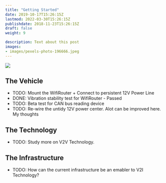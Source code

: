 ```yaml
---
title: "Getting Started"
date: 2019-10-17T15:26:15Z
lastmod: 2022-03-30T15:26:15Z
publishdate: 2018-11-23T15:26:15Z
draft: false
weight: 9

description: Text about this post
images:
- images/pexels-photo-196666.jpeg
---
```

![](/images/connected_car2.jpg)

## The Vehicle

* TODO: Mount the WifiRouter + Connect to persistent 12V Power Line
* DONE: Vibration stability test for WifiRouter - Passed
* TODO: Beta test for CAN bus reading device
* TODO: Re-wire the untidy 12V power center. Alot can be improved here. My thoughts


## The Technology

* TODO: Study more on V2V Technology.

## The Infrastructure

* TODO: How can the current infrastructure be an emabler to V2I Technology?
